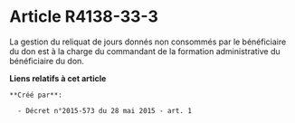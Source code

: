 # Article R4138-33-3

La gestion du reliquat de jours donnés non consommés par le bénéficiaire du don est à la charge du commandant de la formation
administrative du bénéficiaire du don.

**Liens relatifs à cet article**

	**Créé par**:

	  - Décret n°2015-573 du 28 mai 2015 - art. 1
